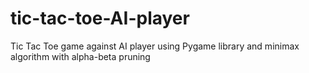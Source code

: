 # tic-tac-toe-AI-player
Tic Tac Toe game against AI player using Pygame library and minimax algorithm with alpha-beta pruning
